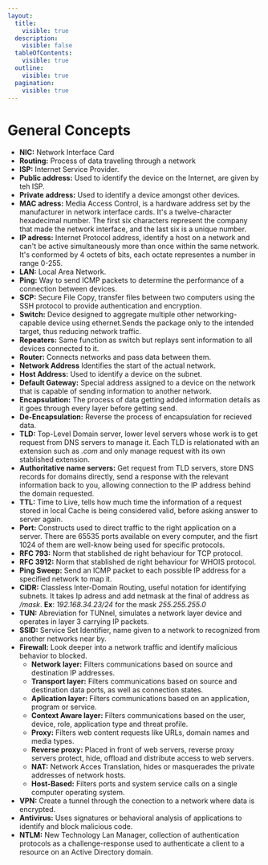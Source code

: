 ```yaml
---
layout:
  title:
    visible: true
  description:
    visible: false
  tableOfContents:
    visible: true
  outline:
    visible: true
  pagination:
    visible: true
---
```


# General Concepts

* **NIC:** Network Interface Card
* **Routing:** Process of data traveling through a network
* **ISP:** Internet Service Provider.
* **Public address:** Used to identify the device on the Internet, are given by teh ISP.
* **Private address:** Used to identify a device amongst other devices.
* **MAC adress:** Media Access Control, is a hardware address set by the manufacturer in network interface cards. It's a twelve-character hexadecimal number. The first six characters represent the company that made the network interface, and the last six is a unique number.
* **IP adress:** Internet Protocol address, identify a host on a network and can't be active simultaneously more than once within the same network. It's conformed by 4 octets of bits, each octate representes a number in range 0-255.
* **LAN:** Local Area Network.
* **Ping:** Way to send ICMP packets to determine the performance of a connection between devices.
* **SCP:** Secure File Copy, transfer files between two computers using the SSH protocol to provide authentication and encryption.
* **Switch:** Device designed to aggregate multiple other networking-capable device using ethernet.Sends the package only to the intended target, thus reducing network traffic.
* **Repeaters:** Same function as switch but replays sent information to all devices connected to it.
* **Router:** Connects networks and pass data between them.
* **Network Address** Identifies the start of the actual network.
* **Host Address:** Used to identify a device on the subnet.
* **Default Gateway:** Special address assigned to a device on the network that is capable of sending information to another network.
* **Encapsulation:** The process of data getting added information details as it goes through every layer before getting send.
* **De-Encapsulation:** Reverse the process of encapsulation for recieved data.
* **TLD:** Top-Level Domain server, lower level servers whose work is to get request from DNS servers to manage it. Each TLD is relationated with an extension such as _.com_ and only manage request with its own stablished extension.
* **Authoritative name servers:** Get request from TLD servers, store DNS records for domains directly, send a response with the relevant information back to you, allowing connection to the IP address behind the domain requested.
* **TTL:** Time to Live, tells how much time the information of a request stored in local Cache is being considered valid, before asking answer to server again.
* **Port:** Constructs used to direct traffic to the right application on a server. There are 65535 ports available on every computer, and the fisrt 1024 of them are well-know being used for specific protocols.
* **RFC 793:** Norm that stablished de right behaviour for TCP protocol.
* **RFC 3912:** Norm that stablished de right behaviour for WHOIS protocol.
* **Ping Sweep:** Send an ICMP packet to each possible IP address for a specified network to map it.
* **CIDR:** Classless Inter-Domain Routing, useful notation for identifying subnets. It takes Ip adress and add netmask at the final of address as _/mask_.  **Ex**: _192.168.34.23/24_ for the mask _255.255.255.0_
* **TUN:** Abreviation for TUNnel, simulates a network layer device and operates in layer 3 carrying IP packets.
* **SSID:** Service Set Identifier, name given to a network to recognized from another networks near by.
* **Firewall:** Look deeper into a network traffic and identify malicious behavior to blocked.
  * **Network layer:** Filters communications based on source and destination IP addresses.
  * **Transport layer:** Filters communications based on source and destination data ports, as well as connection states.
  * **Aplication layer:** Filters communications based on an application, program or service.
  * **Context Aware layer:** Filters communications based on the user, device, role, application type and threat profile.
  * **Proxy:** Filters web content requests like URLs, domain names and media types.
  * **Reverse proxy:** Placed in front of web servers, reverse proxy servers protect, hide, offload and distribute access to web servers.
  * **NAT:** Network Acces Translation, hides or masquerades the private addresses of network hosts.
  * **Host-Based:** Filters ports and system service calls on a single computer operating system.
* **VPN:** Create a tunnel through the conection to a network where data is encrypted.
* **Antivirus:** Uses signatures or behavioral analysis of applications to identify and block malicious code.
* **NTLM:** New Technology Lan Manager, collection of authentication protocols as a challenge-response used to authenticate a client to a resource on an Active Directory domain.


